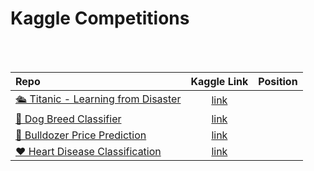 # Kaggle Competitions

<br><br>

| Repo        | Kaggle Link | Position     |
| :---       |    :----:   |        :---: |
| [🛳 Titanic - Learning from Disaster](https://github.com/EricaFer/Titanic---Machine-Learning-from-Disaster)  | [link](https://www.kaggle.com/c/titanic)      |   |
| [🐶 Dog Breed Classifier](https://github.com/EricaFer/Dog-Breed-Classifier)   |  [link](https://www.kaggle.com/c/dog-breed-identification)    |      |
| [🚜 Bulldozer Price Prediction](https://github.com/EricaFer/Bulldozer-Price-Prediction)  | [link](https://www.kaggle.com/c/bluebook-for-bulldozers)     |      |
| [❤ Heart Disease Classification](https://github.com/EricaFer/Heart-Disease-Classifier)  | [link](https://www.kaggle.com/c/ec524-heart-disease)     |      |

